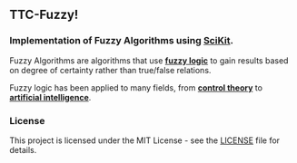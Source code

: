 TTC-Fuzzy!
---

### Implementation of **Fuzzy Algorithms** using [**SciKit**](http://scikit-learn.org/stable/).

Fuzzy Algorithms are algorithms that use [**fuzzy logic**](https://en.wikipedia.org/wiki/Fuzzy_logic) to gain results based on degree of certainty rather than true/false relations.

Fuzzy logic has been applied to many fields, from [**control theory**](https://en.wikipedia.org/wiki/Control_theory) to [**artificial intelligence**](https://en.wikipedia.org/wiki/Artificial_intelligence).

### License
This project is licensed under the MIT License - see the [LICENSE](LICENSE) file for details.
